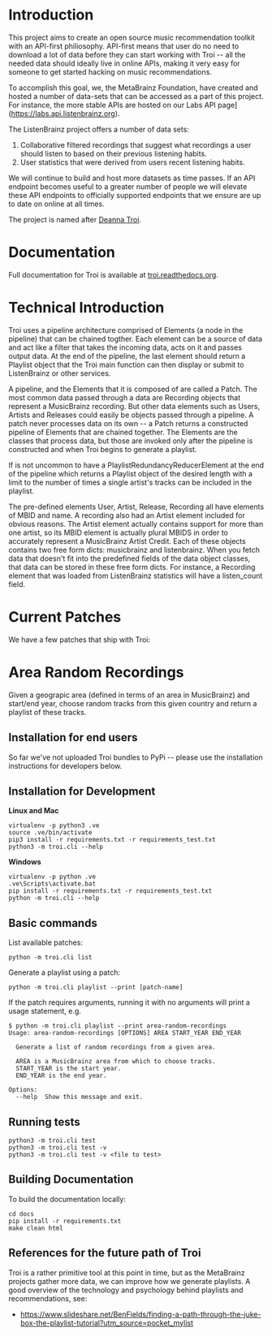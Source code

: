 # Introduction

This project aims to create an open source music recommendation toolkit with an API-first
philiosophy. API-first means that user do no need to download a lot of data before they
can start working with Troi -- all the needed data should ideally live in online APIs, making
it very easy for someone to get started hacking on music recommendations.

To accomplish this goal, we, the MetaBrainz Foundation, have created and hosted a number of data-sets
that can be accessed as a part of this project. For instance, the more stable APIs are hosted on our
Labs API page](https://labs.api.listenbrainz.org).

The ListenBrainz project offers a number of data sets:

1. Collaborative filtered recordings that suggest what recordings a user should listen to based on
their previous listening habits.
2. User statistics that were derived from users recent listening habits.

We will continue to build and host more datasets as time passes. If an API endpoint becomes useful to
a greater number of people we will elevate these API endpoints to officially supported endpoints
that we ensure are up to date on online at all times.

The project is named after [Deanna Troi](https://en.wikipedia.org/wiki/Deanna_Troi).

# Documentation

Full documentation for Troi is available at [troi.readthedocs.org](https://troi.readthedocs.org).

# Technical Introduction

Troi uses a pipeline architecture comprised of Elements (a node in the pipeline) that can be chained
togther. Each element can be a source of data and act like a filter that takes the incoming data,
acts on it and passes output data. At the end of the pipeline, the last element should return
a Playlist object that the Troi main function can then display or submit to ListenBrainz or other
services.

A pipeline, and the Elements that it is composed of are called a Patch. The most common data passed
through a data are Recording objects that represent a MusicBrainz recording. But other data elements
such as Users, Artists and Releases could easily be objects passed through a pipeline. A patch never
processes data on its own -- a Patch returns a constructed pipeline of Elements that are chained 
together. The Elements are the classes that process data, but those are invoked only after the pipeline
is constructed and when Troi begins to generate a playlist.

If is not uncommon to have a PlaylistRedundancyReducerElement at the end of the pipeline
which returns a Playlist object of the desired length with a limit to the number of times a single
artist's tracks can be included in the playlist.

The pre-defined elements User, Artist, Release, Recording all have elements of MBID and name. A recording
also had an Artist element included for obvious reasons. The Artist element actually contains support
for more than one artist, so its MBID element is actually plural MBIDS in order to accurately represent
a MusicBrainz Artist Credit. Each of these objects contains two free form dicts: musicbrainz and listenbrainz.
When you fetch data that doesn't fit into the predefined fields of the data object classes, that data can be
stored in these free form dicts. For instance, a Recording element that was loaded from ListenBrainz
statistics will have a listen_count field.


# Current Patches

We have a few patches that ship with Troi:

# Area Random Recordings

Given a geograpic area (defined in terms of an area in MusicBrainz) and start/end year, choose random tracks
from this given country and return a playlist of these tracks.



## Installation for end users

So far we've not uploaded Troi bundles to PyPi -- please use the installation instructions for developers
below.

## Installation for Development

**Linux and Mac**

```
virtualenv -p python3 .ve
source .ve/bin/activate
pip3 install -r requirements.txt -r requirements_test.txt
python3 -m troi.cli --help
```

**Windows**

```
virtualenv -p python .ve
.ve\Scripts\activate.bat
pip install -r requirements.txt -r requirements_test.txt
python -m troi.cli --help
```

## Basic commands

List available patches:

    python -m troi.cli list

Generate a playlist using a patch:

    python -m troi.cli playlist --print [patch-name]

If the patch requires arguments, running it with no arguments will print a usage statement, e.g.

    $ python -m troi.cli playlist --print area-random-recordings
    Usage: area-random-recordings [OPTIONS] AREA START_YEAR END_YEAR
   
      Generate a list of random recordings from a given area.
   
      AREA is a MusicBrainz area from which to choose tracks.
      START_YEAR is the start year.
      END_YEAR is the end year.
   
    Options:
      --help  Show this message and exit.

## Running tests

```
python3 -m troi.cli test
python3 -m troi.cli test -v
python3 -m troi.cli test -v <file to test>
```

## Building Documentation

To build the documentation locally:

    cd docs
    pip install -r requirements.txt
    make clean html

## References for the future path of Troi

Troi is a rather primitive tool at this point in time, but as the MetaBrainz projects gather more data, we can improve
how we generate playlists. A good overview of the technology and psychology behind playlists and recommendations, see:

* https://www.slideshare.net/BenFields/finding-a-path-through-the-juke-box-the-playlist-tutorial?utm_source=pocket_mylist
